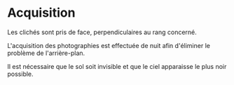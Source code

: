 # Acquisition

Les clichés sont pris de face, perpendiculaires au rang concerné.

L'acquisition des photographies est effectuée de nuit afin d'éliminer le 
problème de l'arrière-plan.

Il est nécessaire que le sol soit invisible et que le ciel apparaisse le plus noir possible.

